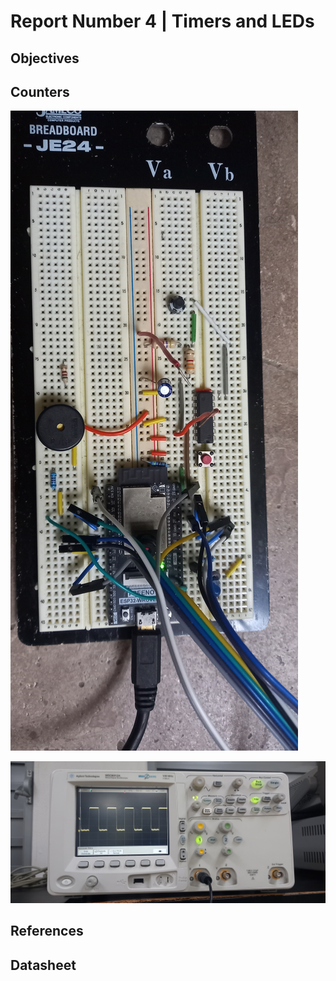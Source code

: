 # Report Number 4 | Timers and LEDs

## Objectives

## Counters

![](./assets/actual-circuit.jpg)

![](./assets/scope-500hz.jpg)

## References

## Datasheet